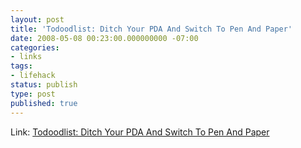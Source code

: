 ```yaml
---
layout: post
title: 'Todoodlist: Ditch Your PDA And Switch To Pen And Paper'
date: 2008-05-08 00:23:00.000000000 -07:00
categories:
- links
tags:
- lifehack
status: publish
type: post
published: true
---
```

Link: <a href="http://putthingsoff.com/todoodlist/">Todoodlist: Ditch Your PDA And Switch To Pen And Paper</a>
